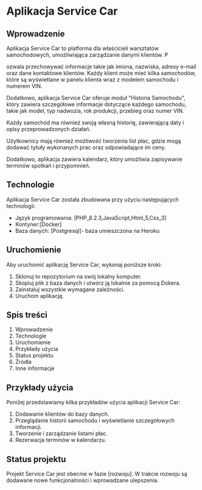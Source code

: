 # Aplikacja Service Car

## Wprowadzenie

Aplikacja Service Car to platforma dla właścicieli warsztatów samochodowych, umożliwiająca zarządzanie danymi klientów. P

ozwala przechowywać informacje takie jak imiona, nazwiska, adresy e-mail oraz dane kontaktowe klientów. Każdy klient może mieć kilka samochodów, które są wyświetlane w panelu klienta wraz z modelem samochodu i numerem VIN.

Dodatkowo, aplikacja Service Car oferuje moduł "Historia Samochodu", który zawiera szczegółowe informacje dotyczące każdego samochodu, takie jak model, typ nadwozia, rok produkcji, przebieg oraz numer VIN. 

Każdy samochód ma również swoją własną historię, zawierającą daty i opisy przeprowadzonych działań.

Użytkownicy mają również możliwość tworzenia list płac, gdzie mogą dodawać tytuły wykonanych prac oraz odpowiadające im ceny.

Dodatkowo, aplikacja zawiera kalendarz, który umożliwia zapisywanie terminów spotkań i przypomnień.

## Technologie

Aplikacja Service Car została zbudowana przy użyciu następujących technologii:

- Język programowania: [PHP_8.2.3,JavaScript,Html_5,Css_3]
- Kontyner:[Docker]
- Baza danych: [Postgresql]- baza umieszczona na Heroku

## Uruchomienie

Aby uruchomić aplikację Service Car, wykonaj poniższe kroki:

1. Sklonuj to repozytorium na swój lokalny komputer.
2. Skopiuj plik z baza danych i utwórz ją lokalnie za pomocą Dokera.
3. Zainstaluj wszystkie wymagane zależności.
4. Uruchom aplikację.

## Spis treści

1. Wprowadzenie
2. Technologie
3. Uruchomienie
4. Przykłady użycia
5. Status projektu
6. Źródła
7. Inne informacje

## Przykłady użycia

Poniżej przedstawiamy kilka przykładów użycia aplikacji Service Car:

1. Dodawanie klientów do bazy danych.
2. Przeglądanie historii samochodu i wyświetlanie szczegółowych informacji.
3. Tworzenie i zarządzanie listami płac.
4. Rezerwacja terminów w kalendarzu.

## Status projektu

Projekt Service Car jest obecnie w fazie [rozwoju]. W trakcie rozwoju są dodawane nowe funkcjonalności i wprowadzane ulepszenia.



